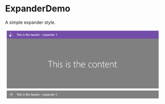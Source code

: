 # ExpanderDemo
A simple expander style.

![expander](https://github.com/DinoChan/ExpanderDemo/blob/master/expander.gif)
